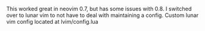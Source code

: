 This worked great in neovim 0.7, but has some issues with 0.8.
I switched over to lunar vim to not have to deal with maintaining a config. 
Custom lunar vim config located at lvim/config.lua

